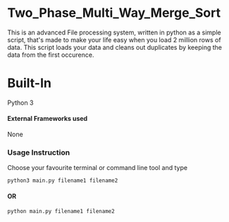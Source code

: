 # Two_Phase_Multi_Way_Merge_Sort
This is an advanced File processing system, written in python as a simple script, that's made to make your life easy when you load 2 million rows of data. This script loads your data and cleans out duplicates by keeping the data from the first occurence. 

# Built-In
Python 3
#### External Frameworks used
None

### Usage Instruction
Choose your favourite terminal or command line tool and type

```
python3 main.py filename1 filename2
```
#### OR 

```
python main.py filename1 filename2
```
